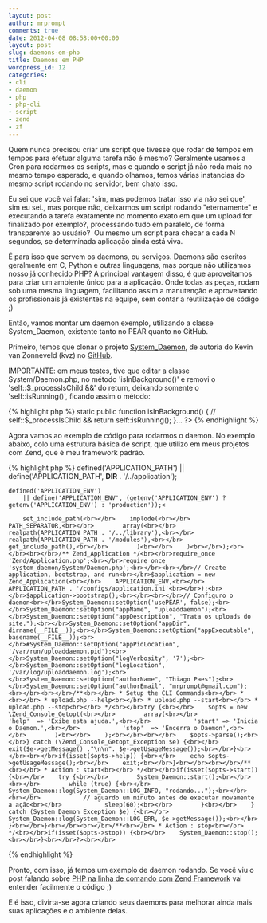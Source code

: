 ```yaml
---
layout: post
author: mrprompt
comments: true
date: 2012-04-08 08:58:00+00:00
layout: post
slug: daemons-em-php
title: Daemons em PHP
wordpress_id: 12
categories:
- cli
- daemon
- php
- php-cli
- script
- zend
- zf
---
```


Quem nunca precisou criar um script que tivesse que rodar de tempos em tempos
para efetuar alguma tarefa não é mesmo? Geralmente usamos a Cron para rodarmos
os scripts, mas e quando o script já não roda mais no mesmo tempo esperado,
e quando olhamos, temos várias instancias do mesmo script rodando no servidor,
bem chato isso.

Eu sei que você vai falar: 'sim, mas podemos tratar isso via não sei que',
sim eu sei., mas porque não, deixarmos um script rodando "eternamente" e
executando a tarefa exatamente no momento exato em que um upload for finalizado
por exemplo?, processando tudo em paralelo, de forma transparente ao usuário? 
Ou mesmo um script para checar a cada N segundos, se determinada aplicação ainda
está viva.

É para isso que servem os daemons, ou serviços.
Daemons são escritos geralmente em C, Python e outras linguagens, mas porque
não utilizamos nosso já conhecido PHP?
A principal vantagem disso, é que aproveitamos para criar um ambiente único
para a aplicação. Onde todas as peças, rodam sob uma mesma linguagem,
facilitando assim a manutenção e aproveitando os profissionais já existentes na
equipe, sem contar a reutilização de código ;)

Então, vamos montar um daemon exemplo, utilizando a classe System_Daemon,
existente tanto no PEAR quanto no GitHub.

Primeiro, temos que clonar o projeto [System_Daemon](https://github.com/kvz/system_daemon),
de autoria do Kevin van Zonneveld (kvz) no [GitHub](http://github.com/).

IMPORTANTE: em meus testes, tive que editar a classe System/Daemon.php, no método
'isInBackground()' e removi o 'self::$_processIsChild &&' do return, deixando
somente o 'self::isRunning()', ficando assim o método:

{% highlight php %}
static public function isInBackground()
{
    // self::$_processIsChild &&
    return self::isRunning();
}...
?>
{% endhighlight %}

Agora vamos ao exemplo de código para rodarmos o daemon. No exemplo abaixo, colo
uma estrutura básica de script, que utilizo em meus projetos com Zend, que é meu
framework padrão.

{% highlight php %}
    defined('APPLICATION_PATH')
        || define('APPLICATION_PATH', __DIR__  . '/../application');

    defined('APPLICATION_ENV')
        || define('APPLICATION_ENV', (getenv('APPLICATION_ENV') ? getenv('APPLICATION_ENV') : 'production'));<

        set_include_path(<br></br>    implode(<br></br>        PATH_SEPARATOR,<br></br>        array(<br></br>            realpath(APPLICATION_PATH . '/../library'),<br></br>            realpath(APPLICATION_PATH . '/modules'),<br></br>            get_include_path(),<br></br>        )<br></br>    )<br></br>);<br></br><br></br>/** Zend_Application */<br></br>require_once 'Zend/Application.php';<br></br>require_once 'system_daemon/System/Daemon.php';<br></br><br></br>// Create application, bootstrap, and run<br></br>$application = new Zend_Application(<br></br>    APPLICATION_ENV,<br></br>    APPLICATION_PATH . '/configs/application.ini'<br></br>);<br></br>$application->bootstrap();<br></br><br></br>// Configuro o daemon<br></br>System_Daemon::setOption('usePEAR', false);<br></br>System_Daemon::setOption("appName", "uploaddaemon");<br></br>System_Daemon::setOption("appDescription", "Trata os uploads do site.");<br></br>System_Daemon::setOption("appDir", dirname(__FILE__));<br></br>System_Daemon::setOption("appExecutable", basename(__FILE__));<br></br>#System_Daemon::setOption("appPidLocation", '/var/run/uploaddaemon.pid');<br></br>System_Daemon::setOption("logVerbosity", '7');<br></br>System_Daemon::setOption("logLocation", '/var/log/uploaddaemon.log');<br></br>System_Daemon::setOption("authorName", "Thiago Paes");<br></br>System_Daemon::setOption("authorEmail", "mrprompt@gmail.com");<br></br><br></br>/**<br></br> * Setup the CLI Commands<br></br> * <br></br> * upload.php --help<br></br> * upload.php --start<br></br> * upload.php --stop<br></br> */<br></br>try {<br></br>    $opts = new \Zend_Console_Getopt(<br></br>        array(<br></br>            'help'  => 'Exibe esta ajuda.',<br></br>            'start' => 'Inicia o Daemon.',<br></br>            'stop'  => 'Encerra o Daemon',<br></br>        )<br></br>    );<br></br><br></br>    $opts->parse();<br></br>} catch (\Zend_Console_Getopt_Exception $e) {<br></br>    exit($e->getMessage() ."\n\n". $e->getUsageMessage());<br></br>}<br></br><br></br>if(isset($opts->help)) {<br></br>    echo $opts->getUsageMessage();<br></br>    exit;<br></br>}<br></br><br></br>/**<br></br> * Action : start<br></br> */<br></br>if(isset($opts->start)) {<br></br>    try {<br></br>        System_Daemon::start();<br></br><br></br>        while (true) {<br></br>            System_Daemon::log(System_Daemon::LOG_INFO, "rodando...");<br></br><br></br>            // aguardo um minuto antes de executar novamente a ação<br></br>            sleep(60);<br></br>        }<br></br>    } catch (System_Daemon_Exception $e) {<br></br>        System_Daemon::log(System_Daemon::LOG_ERR, $e->getMessage());<br></br>    }<br></br>}<br></br><br></br>/**<br></br> * Action : stop<br></br> */<br></br>if(isset($opts->stop)) {<br></br>    System_Daemon::stop();<br></br>}<br></br>?><br></br>
{% endhighlight %}


Pronto, com isso, já temos um exemplo de daemon rodando. Se você viu o post falando sobre
[PHP na linha de comando com Zend Framework](http://mrprompt.blogspot.com.br/2012/04/utilizando-php-na-linha-de-comando-com.html)  vai entender facilmente o código ;)

E é isso, divirta-se agora criando seus daemons para melhorar ainda mais suas aplicações e o ambiente delas.
